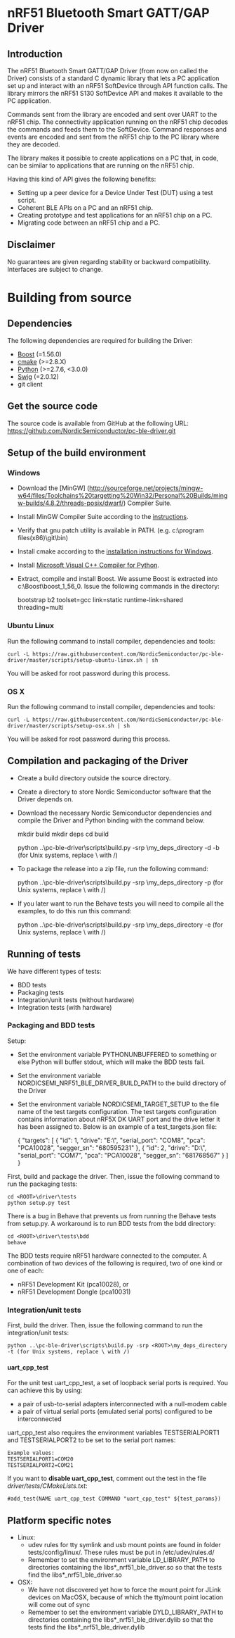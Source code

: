 # nRF51 Bluetooth Smart GATT/GAP Driver

## Introduction
The nRF51 Bluetooth Smart GATT/GAP Driver (from now on called the Driver) consists of a standard C dynamic library that lets a PC application set up and interact with an nRF51 SoftDevice through API function calls. The library mirrors the nRF51 S130 SoftDevice API and makes it available to the PC application.

Commands sent from the library are encoded and sent over UART to the nRF51 chip. The connectivity application running on the nRF51 chip decodes the commands and feeds them to the SoftDevice. Command responses and events are encoded and sent from the nRF51 chip to the PC library where they are decoded.

The library makes it possible to create applications on a PC that, in code, can be similar to applications that are running on the nRF51 chip.

Having this kind of API gives the following benefits:

* Setting up a peer device for a Device Under Test (DUT) using a test script.
* Coherent BLE APIs on a PC and an nRF51 chip.
* Creating prototype and test applications for an nRF51 chip on a PC.
* Migrating code between an nRF51 chip and a PC.


## Disclaimer
No guarantees are given regarding stability or backward compatibility. Interfaces are subject to change.

# Building from source

## Dependencies
The following dependencies are required for building the Driver:

* [Boost](http://www.boost.org/users/download) (=1.56.0)
* [cmake](http://www.cmake.org/cmake/resources/software.html) (>=2.8.X)
* [Python](http://www.python.org/download/) (>=2.7.6, <3.0.0)
* [Swig](http://www.swig.org/download.html) (=2.0.12)
* git client

## Get the source code
The source code is available from GitHub at the following URL:
<https://github.com/NordicSemiconductor/pc-ble-driver.git>


## Setup of the build environment 


### Windows
- Download the [MinGW] (http://sourceforge.net/projects/mingw-w64/files/Toolchains%20targetting%20Win32/Personal%20Builds/mingw-builds/4.8.2/threads-posix/dwarf/) Compiler Suite.
- Install MinGW Compiler Suite according to the [instructions](http://www.mingw.org/wiki/InstallationHOWTOforMinGW).
- Verify that gnu patch utility is available in PATH. (e.g. c:\program files(x86)\git\bin) 
- Install cmake according to the [installation instructions for Windows](http://www.cmake.org/install/).
- Install [Microsoft Visual C++ Compiler for Python](http://www.microsoft.com/en-us/download/confirmation.aspx?id=44266).
- Extract, compile and install Boost. We assume Boost is extracted into c:\Boost\boost_1_56_0. Issue the following commands in the directory:


    bootstrap
    b2 toolset=gcc link=static runtime-link=shared threading=multi

### Ubuntu Linux
Run the following command to install compiler, dependencies and tools:

    curl -L https://raw.githubusercontent.com/NordicSemiconductor/pc-ble-driver/master/scripts/setup-ubuntu-linux.sh | sh
    
You will be asked for root password during this process.

### OS X
Run the following command to install compiler, dependencies and tools:

    curl -L https://raw.githubusercontent.com/NordicSemiconductor/pc-ble-driver/master/scripts/setup-osx.sh | sh

You will be asked for root password during this process.

## Compilation and packaging of the Driver
- Create a build directory outside the source directory.
- Create a directory to store Nordic Semiconductor software that the Driver depends on.
- Download the necessary Nordic Semiconductor dependencies and compile the Driver and Python binding with the command below.


    mkdir build
    mkdir deps
    cd build

    python ..\pc-ble-driver\scripts\build.py -srp <ROOT>\my_deps_directory -d -b (for Unix systems, replace \ with /)

- To package the release into a zip file, run the following command:


    python ..\pc-ble-driver\scripts\build.py -srp <ROOT>\my_deps_directory -p (for Unix systems, replace \ with /)

- If you later want to run the Behave tests you will need to compile all the examples, to do this run this command:


    python ..\pc-ble-driver\scripts\build.py -srp <ROOT>\my_deps_directory -e (for Unix systems, replace \ with /)

## Running of tests
We have different types of tests:

- BDD tests
- Packaging tests
- Integration/unit tests (without hardware)
- Integration tests (with hardware)


### Packaging and BDD tests
Setup:

- Set the environment variable PYTHONUNBUFFERED to something or else Python will buffer stdout, which will make the BDD tests fail.
- Set the environment variable NORDICSEMI_NRF51_BLE_DRIVER_BUILD_PATH to the build directory of the Driver
- Set the environment variable NORDICSEMI_TARGET_SETUP to the file name of the test targets configuration.
The test targets configuration contains information about nRF5X DK UART port and the drive letter it has been assigned to. Below is an example of a test_targets.json file:


    {
        "targets":
        [
            {
                "id": 1,
                "drive": "E:\\",
                "serial_port": "COM8",
                "pca": "PCA10028",
                "segger_sn": "680595231"
            },
            {
                "id": 2,
                "drive": "D:\\",
                "serial_port": "COM7",
                "pca": "PCA10028",
                "segger_sn": "681768567"
            }
        ]
    }

First, build and package the driver.
Then, issue the following command to run the packaging tests:

    cd <ROOT>\driver\tests
    python setup.py test

There is a bug in Behave that prevents us from running the Behave tests from setup.py. A workaround is to run BDD tests from the bdd directory:

    cd <ROOT>\driver\tests\bdd
    behave

The BDD tests require nRF51 hardware connected to the computer. A combination of two devices of the following is required, two of one kind or one of each:

- nRF51 Development Kit (pca10028), or
- nRF51 Development Dongle (pca10031)


### Integration/unit tests

First, build the driver.
Then, issue the following command to run the integration/unit tests:

    python ..\pc-ble-driver\scripts\build.py -srp <ROOT>\my_deps_directory -t (for Unix systems, replace \ with /)

#### uart_cpp_test
For the unit test uart_cpp_test, a set of loopback serial ports is required. You can achieve this by using:

- a pair of usb-to-serial adapters interconnected with a null-modem cable
- a pair of virtual serial ports (emulated serial ports) configured to be interconnected

uart_cpp_test also requires the environment variables TESTSERIALPORT1 and TESTSERIALPORT2 to be set to the serial port names:

    Example values:
    TESTSERIALPORT1=COM20
    TESTSERIALPORT2=COM21

If you want to **disable uart_cpp_test**, comment out the test in the file *driver/tests/CMakeLists.txt*:

    #add_test(NAME uart_cpp_test COMMAND "uart_cpp_test" ${test_params})


## Platform specific notes
- Linux:
    - udev rules for tty symlink and usb mount points are found in folder tests/config/linux/. These rules must be put in /etc/udev/rules.d/
    - Remember to set the environment variable LD_LIBRARY_PATH to directories containing the libs*_nrf51_ble_driver.so so that the tests find the libs*_nrf51_ble_driver.so
- OSX:
    - We have not discovered yet how to force the mount point for JLink devices on MacOSX, because of which the tty/mount point location will come out of sync
    - Remember to set the environment variable DYLD_LIBRARY_PATH to directories containing the libs*_nrf51_ble_driver.dylib so that the tests find the libs*_nrf51_ble_driver.dylib
